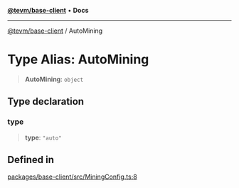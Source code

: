 [**@tevm/base-client**](../README.md) • **Docs**

***

[@tevm/base-client](../globals.md) / AutoMining

# Type Alias: AutoMining

> **AutoMining**: `object`

## Type declaration

### type

> **type**: `"auto"`

## Defined in

[packages/base-client/src/MiningConfig.ts:8](https://github.com/evmts/tevm-monorepo/blob/main/packages/base-client/src/MiningConfig.ts#L8)
